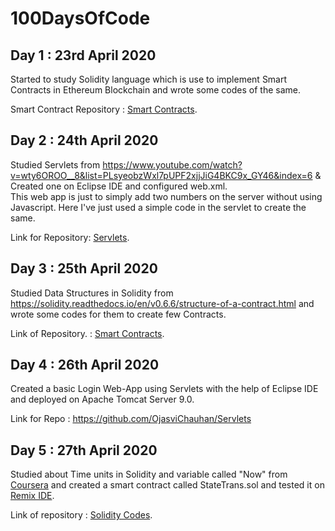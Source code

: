 # 100DaysOfCode
## Day 1 : 23rd April 2020
Started to study Solidity language which is use to implement Smart Contracts in Ethereum Blockchain and wrote some codes of the same.

Smart Contract Repository : [Smart Contracts](https://github.com/OjasviChauhan/Smart-Contracts).
## Day 2 : 24th April 2020
Studied Servlets from https://www.youtube.com/watch?v=wty6OROO__8&list=PLsyeobzWxl7pUPF2xjjJiG4BKC9x_GY46&index=6 & Created one on Eclipse IDE and configured web.xml.   
This web app is just to simply add two numbers on the server without using Javascript. Here I've just used a simple code in the servlet to create the same.

Link for Repository: [Servlets](https://github.com/OjasviChauhan/Servlets/tree/master/demoApp).
## Day 3 : 25th April 2020
Studied Data Structures in Solidity from https://solidity.readthedocs.io/en/v0.6.6/structure-of-a-contract.html and wrote some codes for them to create few Contracts.

Link of Repository. : [Smart Contracts](https://github.com/OjasviChauhan/Smart-Contracts).
## Day 4 : 26th April 2020
Created a basic Login Web-App using Servlets with the help of Eclipse IDE and deployed on Apache Tomcat Server 9.0.

Link for Repo : https://github.com/OjasviChauhan/Servlets
## Day 5 : 27th April 2020
Studied about Time units in Solidity and variable called "Now" from [Coursera](https://www.coursera.org/learn/smarter-contracts/lecture/8lLMG/data-structures-part-2-statetransv2-demo) and created a smart contract called StateTrans.sol and tested it on [Remix IDE](https://remix.ethereum.org/).

Link of repository : [Solidity Codes](https://github.com/OjasviChauhan/Smart-Contracts/tree/master/Solidity%20Codes).
